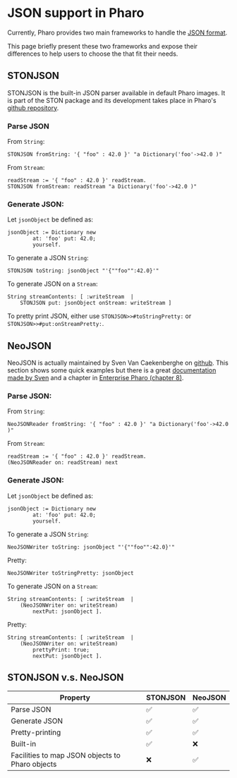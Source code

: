 # JSON support in Pharo
Currently, Pharo provides two main frameworks to handle the [JSON format](https://en.wikipedia.org/wiki/JSON).

This page briefly present these two frameworks and expose their differences to help users to choose the that fit their needs.

## STONJSON
STONJSON is the built-in JSON parser available in default Pharo images. It is part of the STON package and its development takes place in Pharo's [github repository](https://github.com/pharo-project/pharo).

### Parse JSON
From `String`:
```Smalltalk
STONJSON fromString: '{ "foo" : 42.0 }' "a Dictionary('foo'->42.0 )"
```

From `Stream`:
```Smalltalk
readStream := '{ "foo" : 42.0 }' readStream.
STONJSON fromStream: readStream "a Dictionary('foo'->42.0 )"
```

### Generate JSON:
Let `jsonObject` be defined as:
```Smalltalk
jsonObject := Dictionary new
		at: 'foo' put: 42.0;
		yourself.
```

To generate a JSON `String`:
```Smalltalk
STONJSON toString: jsonObject "'{""foo"":42.0}'"
```

To generate JSON on a `Stream`:
```Smalltalk
String streamContents: [ :writeStream  |
	STONJSON put: jsonObject onStream: writeStream ]
```

To pretty print JSON, either use `STONJSON>>#toStringPretty:` or `STONJSON>>#put:onStreamPretty:`.

## NeoJSON
NeoJSON is actually maintained by Sven Van Caekenberghe on [github](https://github.com/svenvc/NeoJSON). 
This section shows some quick examples but there is a great [documentation made by Sven](https://github.com/svenvc/docs/blob/master/neo/neo-json-paper.md) and a chapter in [Enterprise Pharo (chapter 8)](http://books.pharo.org/enterprise-pharo/).

### Parse JSON:

From `String`:
```Smalltalk
NeoJSONReader fromString: '{ "foo" : 42.0 }' "a Dictionary('foo'->42.0 )"
```

From `Stream`:
```Smalltalk
readStream := '{ "foo" : 42.0 }' readStream.
(NeoJSONReader on: readStream) next
```

### Generate JSON:
Let `jsonObject` be defined as:
```Smalltalk
jsonObject := Dictionary new
		at: 'foo' put: 42.0;
		yourself.
```

To generate a JSON `String`:
```Smalltalk
NeoJSONWriter toString: jsonObject "'{""foo"":42.0}'"
```

Pretty:
```Smalltalk
NeoJSONWriter toStringPretty: jsonObject
```

To generate JSON on a `Stream`:
```Smalltalk
String streamContents: [ :writeStream  |
	(NeoJSONWriter on: writeStream)
		nextPut: jsonObject ].
```

Pretty:
```Smalltalk
String streamContents: [ :writeStream  |
	(NeoJSONWriter on: writeStream)
		prettyPrint: true;
		nextPut: jsonObject ].
```

## STONJSON v.s. NeoJSON
|Property  |STONJSON|NeoJSON|
|----------|--------|-------|
|Parse JSON| :white_check_mark: | :white_check_mark: |
|Generate JSON| :white_check_mark: | :white_check_mark: |
|Pretty-printing | :white_check_mark: | :white_check_mark: |
|Built-in| :white_check_mark: | :x: |
|Facilities to map JSON objects to Pharo objects | :x: | :white_check_mark: |
